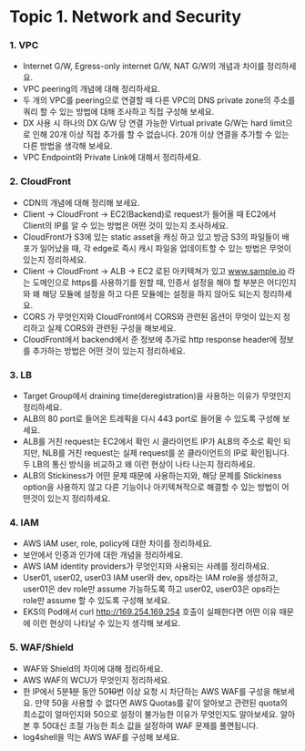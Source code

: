 # Topic 1. Network and Security
### 1. VPC
- Internet G/W, Egress-only internet G/W, NAT G/W의 개념과 차이를 정리하세요.
- VPC peering의 개념에 대해 정리하세요.
- 두 개의 VPC를 peering으로 연결할 때 다른 VPC의 DNS private zone의 주소를 쿼리 할 수 있는 방법에 대해 조사하고 직접 구성해 보세요.
- DX 사용 시 하나의 DX G/W 당 연결 가능한 Virtual private G/W는 hard limit으로 인해 20개 이상 직접 추가를 할 수 없습니다. 20개 이상 연결을 추가할 수 있는 다른 방법을 생각해 보세요.
- VPC Endpoint와 Private Link에 대해서 정리하세요.

### 2. CloudFront
- CDN의 개념에 대해 정리해 보세요.
- Client -> CloudFront -> EC2(Backend)로 request가 들어올 때 EC2에서 Client의 IP를 알 수 있는 방법은 어떤 것이 있는지 조사하세요.
- CloudFront가 S3에 있는 static asset을 캐싱 하고 있고 방금 S3의 파일들이 배포가 일어났을 때, 각 edge로 즉시 캐시 파일을 업데이트할 수 있는 방법은 무엇이 있는지 정리하세요.
- Client -> CloudFront -> ALB -> EC2 로된 아키텍쳐가 있고 www.sample.io 라는 도메인으로 https를 사용하기를 원할 때, 인증서 설정을 해야 할 부분은 어디인지와 왜 해당 모듈에 설정을 하고 다른 모듈에는 설정을 하지 않아도 되는지 정리하세요.
- CORS 가 무엇인지와 CloudFront에서 CORS와 관련된 옵션이 무엇이 있는지 정리하고 실제 CORS와 관련된 구성을 해보세요.
- CloudFront에서 backend에서 준 정보에 추가로 http response header에 정보를 추가하는 방법은 어떤 것이 있는지 정리하세요.

### 3. LB
- Target Group에서 draining time(deregistration)을 사용하는 이유가 무엇인지 정리하세요.
- ALB의 80 port로 들어온 트레픽을 다시 443 port로 들어올 수 있도록 구성해 보세요.
- ALB를 거친 request는 EC2에서 확인 시 클라이언트 IP가 ALB의 주소로 확인 되지만, NLB를 거친 request는 실제 request를 쏜 클라이언트의 IP로 확인됩니다. 두 LB의 통신 방식을 비교하고 왜 이런 현상이 나타 나는지 정리하세요.
- ALB의 Stickiness가 어떤 문제 때문에 사용하는지와, 해당 문제를 Stickiness option을 사용하지 않고 다른 기능이나 아키텍쳐적으로 해결할 수 있는 방법이 어떤것이 있는지 정리하세요.

### 4. IAM
- AWS IAM user, role, policy에 대한 차이를 정리하세요.
- 보안에서 인증과 인가에 대한 개념을 정리하세요.
- AWS IAM identity providers가 무엇인지와 사용되는 사례를 정리하세요.
- User01, user02, user03 IAM user와 dev, ops라는 IAM role을 생성하고, user01은 dev role만 assume 가능하도록 하고 user02, user03은 ops라는 role만 assume 할 수 있도록 구성해 보세요.
- EKS의 Pod에서 curl http://169.254.169.254 호출이 실패한다면 어떤 이유 때문에 이런 현상이 나타날 수 있는지 생각해 보세요.

### 5. WAF/Shield
- WAF와 Shield의 차이에 대해 정리하세요.
- AWS WAF의 WCU가 무엇인지 정리하세요.
- 한 IP에서 5분~~1분~~ 동안 50~~10~~번 이상 요청 시 차단하는 AWS WAF를 구성을 해보세요.
  만약 50을 사용할 수 없다면 AWS Quotas를 같이 알아보고 관련된 quota의 최소값이 얼마인지와 50으로 설정이 불가능한 이유가 무엇인지도 알아보세요. 알아본 후 50대신 조절 가능한 최소 값을 설정하여 WAF 문제를 풀면됩니다.
- log4shell을 막는 AWS WAF를 구성해 보세요.
